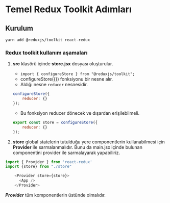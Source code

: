 # Temel Redux Toolkit Adımları

## Kurulum

`yarn add @reduxjs/toolkit react-redux`

### Redux toolkit kullanım aşamaları

1. **src** klasörü içinde **store.jsx** dosyası oluşturulur.
    * `import { configureStore } from "@reduxjs/toolkit";`
    * configureStore({}) fonksiyonu bir nesne alır.
    * Aldığı nesne `reducer` nesnesidir.

    ```js script
    configureStore({
        reducer: {}
    });
    ```
    * Bu fonksiyon reducer dönecek ve dışardan erişilebilmeli.
    ```js script
    export const store = configureStore({
        reducer: {}
    });
    ```
2. **store** global statelerin tutulduğu yere componentlerin kullanabilmesi için **Provider** ile sarmalanmalıdır.
Bunu da main.jsx içinde bulunan **<App />** componentini provider ile sarmalayarak yapabiliriz.
```js script
import { Provider } from 'react-redux'
import {store} from "./store"

    <Provider store={store}>
      <App />
    </Provider>
```
***Provider*** tüm komponentlerin üstünde olmalıdır.
